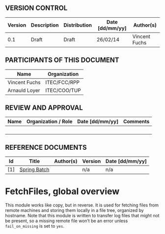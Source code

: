
VERSION CONTROL
---------------

 Version | Description | Distribution | Date [dd/mm/yy] | Author(s)
---------|-------------|--------------|-----------------|-----------------
 0.1     |  Draft      | Draft        |  26/02/14       | Vincent Fuchs


PARTICIPANTS OF THIS DOCUMENT
-----------------------------

 Name             | Organization
------------------|----------------
  Vincent Fuchs   | ITEC/FCC/RPP
  Arnauld Loyer   | ITEC/COO/TUP


REVIEW AND APPROVAL
-------------------

Name          | Organization / Role   | Date [dd/mm/yy] |Comments
--------------|-----------------------|-----------------|------
    &nbsp;    | &nbsp;                |    &nbsp;       | &nbsp;


REFERENCE DOCUMENTS
-------------------

 Id  | Title                                                                          | Author(s)   | Version | Date [dd/mm/yy]
-----|--------------------------------------------------------------------------------|-------------|---------|-------------------
 [1] | [Spring Batch](http://docs.spring.io/spring-batch/trunk/reference/htmlsingle/) | &nbsp;      |   n/a   | n/a


FetchFiles, global overview
==========================================================

This module works like copy, but in reverse. It is used for fetching files
from remote machines and storing them locally in a file tree, organized by
hostname. Note that this module is written to transfer log files that might
not be present, so a missing remote file won’t be an error unless
`fail_on_missing` is set to `yes`.